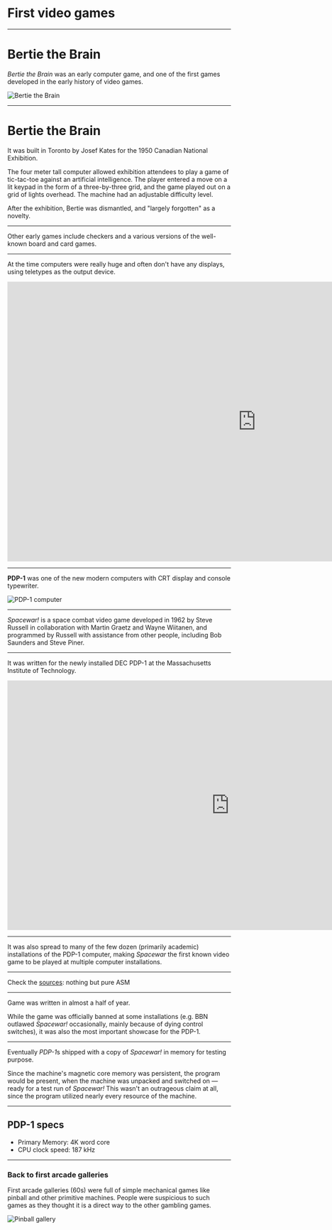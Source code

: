 # First video games

---
# Bertie the Brain
_Bertie the Brain_ was an early computer game, and one of the first games developed in the early history of video games.

<img
  src="./images/5--bertie.jpg"
  alt="Bertie the Brain"
  id="bertie-the-brain"
/>

---
# Bertie the Brain
It was built in Toronto by Josef Kates for the 1950 Canadian National Exhibition.

The four meter  tall computer allowed exhibition attendees to play a game of tic-tac-toe against an artificial intelligence.
The player entered a move on a lit keypad in the form of a three-by-three grid, and the game played out on a grid of lights overhead.
The machine had an adjustable difficulty level. 

After the exhibition, Bertie was dismantled, and "largely forgotten" as a novelty.

---
Other early games include checkers and a various versions of the well-known board and card games.

---
At the time computers were really huge and often don't have any displays, using teletypes as the output device.
<iframe width="1120" height="630" src="https://www.youtube.com/embed/MikoF6KZjm0?start=61" frameborder="0" allow="accelerometer; autoplay; encrypted-media; gyroscope; picture-in-picture" allowfullscreen></iframe>

---
**PDP-1** was one of the new modern computers with CRT display and console typewriter.

<img
  style="max-width:1000px"
  src="./images/5--PDP-1.jpg"
  alt="PDP-1 computer"
  id="pdp-1"
/>

---
*Spacewar!* is a space combat video game developed in 1962 by Steve Russell in collaboration with Martin Graetz and Wayne Wiitanen,
and programmed by Russell with assistance from other people, including Bob Saunders and Steve Piner.

---
It was written for the newly installed DEC PDP-1 at the Massachusetts Institute of Technology.

<iframe width="1000" height="562" src="https://www.youtube.com/embed/7bzWnaH-0sg" frameborder="0" allow="accelerometer; autoplay; encrypted-media; gyroscope; picture-in-picture" allowfullscreen></iframe>

---
It was also spread to many of the few dozen (primarily academic) installations of the PDP-1 computer,
making *Spacewar* the first known video game to be played at multiple computer installations.

---
Check the [sources](https://www.masswerk.at/spacewar/sources/spacewar_2b_m_2016.txt): nothing but pure ASM

---
Game was written in almost a half of year. 

While the game was officially banned at some installations
(e.g. BBN outlawed *Spacewar!* occasionally, mainly because of dying control switches), it was also the most important showcase for the PDP-1.

---
Eventually *PDP-1*s shipped with a copy of *Spacewar!* in memory for testing purpose.

Since the machine's magnetic core memory was persistent, the program would be present, when the machine was unpacked and switched on — ready for a test run of *Spacewar!*
This wasn't an outrageous claim at all, since the program utilized nearly every resource of the machine.

---
## PDP-1 specs
* Primary Memory: 4K word core
* CPU clock speed: 187 kHz

---
### Back to first arcade galleries
First arcade galleries (60s) were full of simple mechanical games like pinball and other primitive machines.
People were suspicious to such games as they thought it is a direct way to the other gambling games.

<img
  src="./images/6--old-arcade.jpg"
  alt="Pinball gallery"
/>
